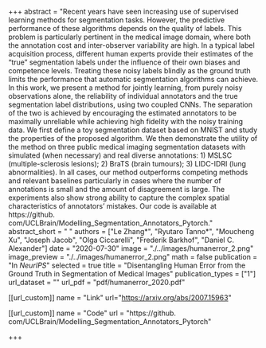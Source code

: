 +++
abstract = "Recent years have seen increasing use of supervised learning methods for segmentation tasks. However, the predictive performance of these algorithms depends on the quality of labels. This problem is particularly pertinent in the medical image domain, where both the annotation cost and inter-observer variability are high. In a typical label acquisition process, different human experts provide their estimates of the “true” segmentation labels under the influence of their own biases and competence levels. Treating these noisy labels blindly as the ground truth limits the performance that automatic segmentation algorithms can achieve. In this work, we present a method for jointly learning, from purely noisy observations alone, the reliability of individual annotators and the true segmentation label distributions, using two coupled CNNs. The separation of the two is achieved by encouraging the estimated annotators to be maximally unreliable while achieving high fidelity with the noisy training data. We first define a toy segmentation dataset based on MNIST and study the properties of the proposed algorithm. We then demonstrate the utility of the method on three public medical imaging segmentation datasets with simulated (when necessary) and real diverse annotations: 1) MSLSC (multiple-sclerosis lesions); 2) BraTS (brain tumours); 3) LIDC-IDRI (lung abnormalities). In all cases, our method outperforms competing methods and relevant baselines particularly in cases where the number of annotations is small and the amount of disagreement is large. The experiments also show strong ability to capture the complex spatial characteristics of annotators’ mistakes. Our code is available at https://github. com/UCLBrain/Modelling_Segmentation_Annotators_Pytorch."
abstract_short = " "
authors = ["Le Zhang&ast;", "Ryutaro Tanno&ast;", "Moucheng Xu", "Joseph Jacob", "Olga Ciccarelli", "Frederik Barkhof",  "Daniel C. Alexander"]
date = "2020-07-30"
image = "./../images/humanerror_2.png"
image_preview = "./../images/humanerror_2.png"
math = false
publication = "In *NeurIPS*"
selected = true
title = "Disentangling Human Error from the Ground Truth in Segmentation of Medical Images"
publication_types = ["1"]
url_dataset = ""
url_pdf = "pdf/humanerror_2020.pdf"

[[url_custom]]
name = "Link"
url="https://arxiv.org/abs/2007.15963"

[[url_custom]]
name = "Code"
url = "https://github. com/UCLBrain/Modelling_Segmentation_Annotators_Pytorch"

+++
